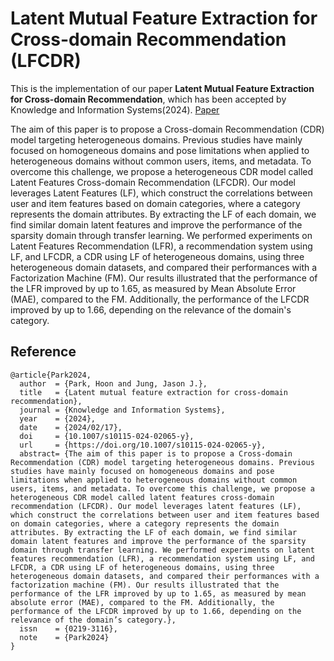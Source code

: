 # Latent Mutual Feature Extraction for Cross-domain Recommendation (LFCDR)
This is the implementation of our paper **Latent Mutual Feature Extraction for Cross-domain Recommendation**, which has been accepted by Knowledge and Information Systems(2024). [Paper](https://doi.org/10.1007/s10115-024-02065-y)

The aim of this paper is to propose a Cross-domain Recommendation (CDR) model targeting heterogeneous domains. Previous studies have mainly focused on homogeneous domains and pose limitations when applied to heterogeneous domains without common users, items, and metadata. To overcome this challenge, we propose a heterogeneous CDR model called Latent Features Cross-domain Recommendation (LFCDR). Our model leverages Latent Features (LF), which construct the correlations between user and item features based on domain categories, where a category represents the domain attributes. By extracting the LF of each domain, we find similar domain latent features and improve the performance of the sparsity domain through transfer learning. We performed experiments on Latent Features Recommendation (LFR), a recommendation system using LF, and LFCDR, a CDR using LF of heterogeneous domains, using three heterogeneous domain datasets, and compared their performances with a Factorization Machine (FM). Our results illustrated that the performance of the LFR improved by up to 1.65, as measured by Mean Absolute Error (MAE), compared to the FM. Additionally, the performance of the LFCDR improved by up to 1.66, depending on the relevance of the domain's category.

## Reference


```
@article{Park2024,
  author  = {Park, Hoon and Jung, Jason J.},
  title   = {Latent mutual feature extraction for cross-domain recommendation},
  journal = {Knowledge and Information Systems},
  year    = {2024},
  date    = {2024/02/17},
  doi     = {10.1007/s10115-024-02065-y},
  url     = {https://doi.org/10.1007/s10115-024-02065-y},
  abstract= {The aim of this paper is to propose a Cross-domain Recommendation (CDR) model targeting heterogeneous domains. Previous studies have mainly focused on homogeneous domains and pose limitations when applied to heterogeneous domains without common users, items, and metadata. To overcome this challenge, we propose a heterogeneous CDR model called latent features cross-domain recommendation (LFCDR). Our model leverages latent features (LF), which construct the correlations between user and item features based on domain categories, where a category represents the domain attributes. By extracting the LF of each domain, we find similar domain latent features and improve the performance of the sparsity domain through transfer learning. We performed experiments on latent features recommendation (LFR), a recommendation system using LF, and LFCDR, a CDR using LF of heterogeneous domains, using three heterogeneous domain datasets, and compared their performances with a factorization machine (FM). Our results illustrated that the performance of the LFR improved by up to 1.65, as measured by mean absolute error (MAE), compared to the FM. Additionally, the performance of the LFCDR improved by up to 1.66, depending on the relevance of the domain’s category.},
  issn    = {0219-3116},
  note    = {Park2024}
}
```
